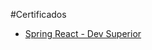 #Certificados

* [Spring React - Dev Superior](https://abaldezjr.github.io/abaldezjr/certificados/Alexandre-certificado-devsuperior.pdf)

